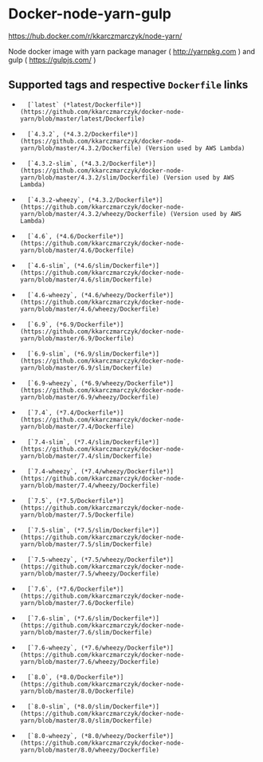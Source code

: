 # Docker-node-yarn-gulp
https://hub.docker.com/r/kkarczmarczyk/node-yarn/

Node docker image with yarn package manager ( http://yarnpkg.com ) and gulp ( https://gulpjs.com/ )

## Supported tags and respective `Dockerfile` links

-       [`latest` (*latest/Dockerfile*)](https://github.com/kkarczmarczyk/docker-node-yarn/blob/master/latest/Dockerfile)
-       [`4.3.2`, (*4.3.2/Dockerfile*)](https://github.com/kkarczmarczyk/docker-node-yarn/blob/master/4.3.2/Dockerfile) (Version used by AWS Lambda)
-       [`4.3.2-slim`, (*4.3.2/Dockerfile*)](https://github.com/kkarczmarczyk/docker-node-yarn/blob/master/4.3.2/slim/Dockerfile) (Version used by AWS Lambda)
-       [`4.3.2-wheezy`, (*4.3.2/Dockerfile*)](https://github.com/kkarczmarczyk/docker-node-yarn/blob/master/4.3.2/wheezy/Dockerfile) (Version used by AWS Lambda)
-       [`4.6`, (*4.6/Dockerfile*)](https://github.com/kkarczmarczyk/docker-node-yarn/blob/master/4.6/Dockerfile)
-       [`4.6-slim`, (*4.6/slim/Dockerfile*)](https://github.com/kkarczmarczyk/docker-node-yarn/blob/master/4.6/slim/Dockerfile)
-       [`4.6-wheezy`, (*4.6/wheezy/Dockerfile*)](https://github.com/kkarczmarczyk/docker-node-yarn/blob/master/4.6/wheezy/Dockerfile)
-       [`6.9`, (*6.9/Dockerfile*)](https://github.com/kkarczmarczyk/docker-node-yarn/blob/master/6.9/Dockerfile)
-       [`6.9-slim`, (*6.9/slim/Dockerfile*)](https://github.com/kkarczmarczyk/docker-node-yarn/blob/master/6.9/slim/Dockerfile)
-       [`6.9-wheezy`, (*6.9/wheezy/Dockerfile*)](https://github.com/kkarczmarczyk/docker-node-yarn/blob/master/6.9/wheezy/Dockerfile)
-       [`7.4`, (*7.4/Dockerfile*)](https://github.com/kkarczmarczyk/docker-node-yarn/blob/master/7.4/Dockerfile)
-       [`7.4-slim`, (*7.4/slim/Dockerfile*)](https://github.com/kkarczmarczyk/docker-node-yarn/blob/master/7.4/slim/Dockerfile)
-       [`7.4-wheezy`, (*7.4/wheezy/Dockerfile*)](https://github.com/kkarczmarczyk/docker-node-yarn/blob/master/7.4/wheezy/Dockerfile)
-       [`7.5`, (*7.5/Dockerfile*)](https://github.com/kkarczmarczyk/docker-node-yarn/blob/master/7.5/Dockerfile)
-       [`7.5-slim`, (*7.5/slim/Dockerfile*)](https://github.com/kkarczmarczyk/docker-node-yarn/blob/master/7.5/slim/Dockerfile)
-       [`7.5-wheezy`, (*7.5/wheezy/Dockerfile*)](https://github.com/kkarczmarczyk/docker-node-yarn/blob/master/7.5/wheezy/Dockerfile)
-       [`7.6`, (*7.6/Dockerfile*)](https://github.com/kkarczmarczyk/docker-node-yarn/blob/master/7.6/Dockerfile)
-       [`7.6-slim`, (*7.6/slim/Dockerfile*)](https://github.com/kkarczmarczyk/docker-node-yarn/blob/master/7.6/slim/Dockerfile)
-       [`7.6-wheezy`, (*7.6/wheezy/Dockerfile*)](https://github.com/kkarczmarczyk/docker-node-yarn/blob/master/7.6/wheezy/Dockerfile)
-       [`8.0`, (*8.0/Dockerfile*)](https://github.com/kkarczmarczyk/docker-node-yarn/blob/master/8.0/Dockerfile)
-       [`8.0-slim`, (*8.0/slim/Dockerfile*)](https://github.com/kkarczmarczyk/docker-node-yarn/blob/master/8.0/slim/Dockerfile)
-       [`8.0-wheezy`, (*8.0/wheezy/Dockerfile*)](https://github.com/kkarczmarczyk/docker-node-yarn/blob/master/8.0/wheezy/Dockerfile)
